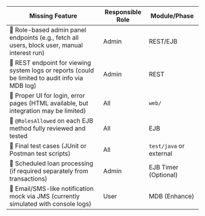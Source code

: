 
| Missing Feature                                                                                  | Responsible Role | Module/Phase            |
| ------------------------------------------------------------------------------------------------ | ---------------- | ----------------------- |
| 🔲 Role-based admin panel endpoints (e.g., fetch all users, block user, manual interest run)     | Admin            | REST/EJB                |
| 🔲 REST endpoint for viewing system logs or reports (could be limited to audit info via MDB log) | Admin            | REST                    |
| 🔲 Proper UI for login, error pages (HTML available, but integration may be limited)             | All              | `web/`                  |
| 🔲 `@RolesAllowed` on each EJB method fully reviewed and tested                                  | All              | EJB                     |
| 🔲 Final test cases (JUnit or Postman test scripts)                                              | All              | `test/java` or external |
| 🔲 Scheduled loan processing (if required separately from transactions)                          | Admin            | EJB Timer (Optional)    |
| 🔲 Email/SMS-like notification mock via JMS (currently simulated with console logs)              | User             | MDB (Enhance)           |

